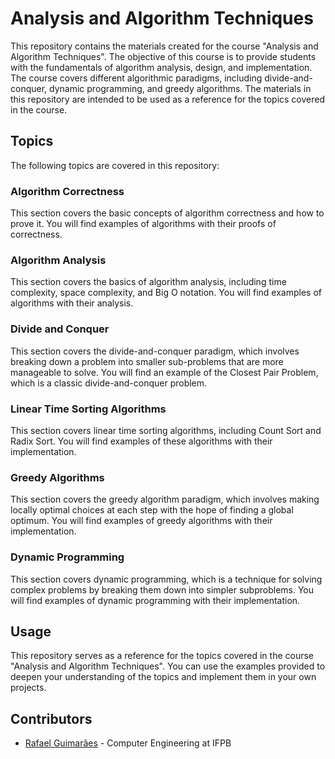 # Analysis and Algorithm Techniques

This repository contains the materials created for the course "Analysis and Algorithm Techniques". The objective of this course is to provide students with the fundamentals of algorithm analysis, design, and implementation. The course covers different algorithmic paradigms, including divide-and-conquer, dynamic programming, and greedy algorithms. The materials in this repository are intended to be used as a reference for the topics covered in the course.

## Topics
The following topics are covered in this repository:

### Algorithm Correctness
This section covers the basic concepts of algorithm correctness and how to prove it. You will find examples of algorithms with their proofs of correctness.

### Algorithm Analysis
This section covers the basics of algorithm analysis, including time complexity, space complexity, and Big O notation. You will find examples of algorithms with their analysis.

### Divide and Conquer
This section covers the divide-and-conquer paradigm, which involves breaking down a problem into smaller sub-problems that are more manageable to solve. You will find an example of the Closest Pair Problem, which is a classic divide-and-conquer problem.

### Linear Time Sorting Algorithms
This section covers linear time sorting algorithms, including Count Sort and Radix Sort. You will find examples of these algorithms with their implementation.

### Greedy Algorithms
This section covers the greedy algorithm paradigm, which involves making locally optimal choices at each step with the hope of finding a global optimum. You will find examples of greedy algorithms with their implementation.

### Dynamic Programming
This section covers dynamic programming, which is a technique for solving complex problems by breaking them down into simpler subproblems. You will find examples of dynamic programming with their implementation.

## Usage
This repository serves as a reference for the topics covered in the course "Analysis and Algorithm Techniques". You can use the examples provided to deepen your understanding of the topics and implement them in your own projects.

## Contributors
- [Rafael Guimarães](https://github.com/rafaelfigueredog) - Computer Engineering at IFPB